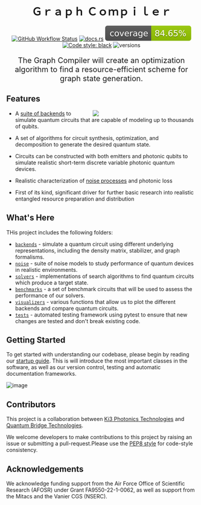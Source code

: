 <h1 align="center">
 Ｇｒａｐｈ Ｃｏｍｐｉｌｅｒ
</h1>

<div align="center">

[![GitHub Workflow Status](https://img.shields.io/badge/build-passing-brightgreen)](https://github.com/ki3-qbt/graph-compiler/actions)
[![docs.rs](https://img.shields.io/badge/docs-passing-brightgreen)](https://github.com/ki3-qbt/graph-compiler/tree/gh-pages)
![Coverage Status](/coverage-badge.svg)
[![Code style: black](https://img.shields.io/badge/code%20style-black-000000.svg)](https://github.com/ambv/black)
![versions](https://img.shields.io/badge/python-3.8%20%7C%203.9%20%7C%203.10-blue)

</div>

<p align="center" style="font-size:20px">
  The Graph Compiler will create an optimization algorithm to find a resource-efficient scheme for graph state generation.
</p>


## Features
<img src="https://user-images.githubusercontent.com/87783633/198037273-06ec89cf-233d-4c08-9f7a-96313bfcb435.gif" width="275px" align="right">

* A [suite of backends](https://github.com/ki3-qbt/graph-compiler/tree/main/src/backends) to simulate quantum circuits that are capable of modeling up to thousands of qubits.

* A set of algorithms for circuit synthesis, optimization, and decomposition to generate the desired quantum state.

* Circuits can be constructed with both emitters and photonic qubits to simulate realistic short-term discrete variable photonic quantum devices.

* Realistic characterization of [noise processes](https://github.com/ki3-qbt/graph-compiler/tree/main/src/noise) and photonic loss

* First of its kind, significant driver for further basic research into realistic entangled resource preparation and distribution


## What's Here

THis project includes the following folders:

* [`backends`](https://github.com/ki3-qbt/graph-compiler/tree/main/src/backends) - simulate a quantum circuit using different underlying representations, including the density matrix, stabilizer, and graph formalisms.
* [`noise`](https://github.com/ki3-qbt/graph-compiler/tree/main/src/noise) - suite of noise models to study performance of quantum devices in realistic environments.
* [`solvers`](https://github.com/ki3-qbt/graph-compiler/tree/main/src/solvers) - implementations of search algorithms to find quantum circuits which produce a target state.
* [`benchmarks`](https://github.com/ki3-qbt/graph-compiler/tree/main/benchmarks) - a set of benchmark circuits that will be used to assess the performance of our solvers.
* [`visualizers`](https://github.com/ki3-qbt/graph-compiler/tree/main/src/visualizers) - various functions that allow us to plot the different backends and compare quantum circuits.
* [`tests`](https://github.com/ki3-qbt/graph-compiler/tree/main/benchmarks) - automated testing framework using pytest to ensure that new changes are tested and don't break existing code. 


## Getting Started

To get started with understanding our codebase, please begin by reading our [startup guide](https://github.com/ki3-qbt/graph-compiler/tree/main/examples/startup_guide). This is will introduce the most important classes in the software, as well as our version control, testing and automatic documentation frameworks.

![image](https://user-images.githubusercontent.com/87783633/198317628-e4eb845f-4e0d-4f4b-a03f-273d933b49b5.png)


## Contributors

This project is a collaboration between [Ki3 Photonics Technologies](https://www.ki3photonics.com/) and [Quantum Bridge Technologies](https://qubridge.io/).

We welcome developers to make contributions to this project by raising an issue or submitting a pull-request.Please use the [PEP8 style](https://peps.python.org/pep-0008/) for code-style consistency.


## Acknowledgements

We acknowledge funding support from the Air Force Office of Scientific Research (AFOSR) under Grant FA9550-22-1-0062, as well as support from the Mitacs and the Vanier CGS (NSERC).






